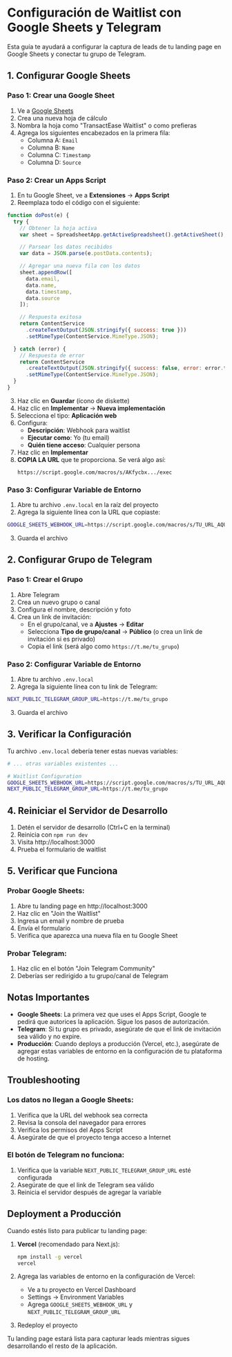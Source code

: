 # Configuración de Waitlist con Google Sheets y Telegram

Esta guía te ayudará a configurar la captura de leads de tu landing page en Google Sheets y conectar tu grupo de Telegram.

## 1. Configurar Google Sheets

### Paso 1: Crear una Google Sheet

1. Ve a [Google Sheets](https://sheets.google.com)
2. Crea una nueva hoja de cálculo
3. Nombra la hoja como "TransactEase Waitlist" o como prefieras
4. Agrega los siguientes encabezados en la primera fila:
   - Columna A: `Email`
   - Columna B: `Name`
   - Columna C: `Timestamp`
   - Columna D: `Source`

### Paso 2: Crear un Apps Script

1. En tu Google Sheet, ve a **Extensiones** → **Apps Script**
2. Reemplaza todo el código con el siguiente:

```javascript
function doPost(e) {
  try {
    // Obtener la hoja activa
    var sheet = SpreadsheetApp.getActiveSpreadsheet().getActiveSheet();

    // Parsear los datos recibidos
    var data = JSON.parse(e.postData.contents);

    // Agregar una nueva fila con los datos
    sheet.appendRow([
      data.email,
      data.name,
      data.timestamp,
      data.source
    ]);

    // Respuesta exitosa
    return ContentService
      .createTextOutput(JSON.stringify({ success: true }))
      .setMimeType(ContentService.MimeType.JSON);

  } catch (error) {
    // Respuesta de error
    return ContentService
      .createTextOutput(JSON.stringify({ success: false, error: error.toString() }))
      .setMimeType(ContentService.MimeType.JSON);
  }
}
```

3. Haz clic en **Guardar** (ícono de diskette)
4. Haz clic en **Implementar** → **Nueva implementación**
5. Selecciona el tipo: **Aplicación web**
6. Configura:
   - **Descripción**: Webhook para waitlist
   - **Ejecutar como**: Yo (tu email)
   - **Quién tiene acceso**: Cualquier persona
7. Haz clic en **Implementar**
8. **COPIA LA URL** que te proporciona. Se verá algo así:
   ```
   https://script.google.com/macros/s/AKfycbx.../exec
   ```

### Paso 3: Configurar Variable de Entorno

1. Abre tu archivo `.env.local` en la raíz del proyecto
2. Agrega la siguiente línea con la URL que copiaste:

```bash
GOOGLE_SHEETS_WEBHOOK_URL=https://script.google.com/macros/s/TU_URL_AQUI/exec
```

3. Guarda el archivo

## 2. Configurar Grupo de Telegram

### Paso 1: Crear el Grupo

1. Abre Telegram
2. Crea un nuevo grupo o canal
3. Configura el nombre, descripción y foto
4. Crea un link de invitación:
   - En el grupo/canal, ve a **Ajustes** → **Editar**
   - Selecciona **Tipo de grupo/canal** → **Público** (o crea un link de invitación si es privado)
   - Copia el link (será algo como `https://t.me/tu_grupo`)

### Paso 2: Configurar Variable de Entorno

1. Abre tu archivo `.env.local`
2. Agrega la siguiente línea con tu link de Telegram:

```bash
NEXT_PUBLIC_TELEGRAM_GROUP_URL=https://t.me/tu_grupo
```

3. Guarda el archivo

## 3. Verificar la Configuración

Tu archivo `.env.local` debería tener estas nuevas variables:

```bash
# ... otras variables existentes ...

# Waitlist Configuration
GOOGLE_SHEETS_WEBHOOK_URL=https://script.google.com/macros/s/TU_URL_AQUI/exec
NEXT_PUBLIC_TELEGRAM_GROUP_URL=https://t.me/tu_grupo
```

## 4. Reiniciar el Servidor de Desarrollo

1. Detén el servidor de desarrollo (Ctrl+C en la terminal)
2. Reinicia con `npm run dev`
3. Visita http://localhost:3000
4. Prueba el formulario de waitlist

## 5. Verificar que Funciona

### Probar Google Sheets:
1. Abre tu landing page en http://localhost:3000
2. Haz clic en "Join the Waitlist"
3. Ingresa un email y nombre de prueba
4. Envía el formulario
5. Verifica que aparezca una nueva fila en tu Google Sheet

### Probar Telegram:
1. Haz clic en el botón "Join Telegram Community"
2. Deberías ser redirigido a tu grupo/canal de Telegram

## Notas Importantes

- **Google Sheets**: La primera vez que uses el Apps Script, Google te pedirá que autorices la aplicación. Sigue los pasos de autorización.
- **Telegram**: Si tu grupo es privado, asegúrate de que el link de invitación sea válido y no expire.
- **Producción**: Cuando deploys a producción (Vercel, etc.), asegúrate de agregar estas variables de entorno en la configuración de tu plataforma de hosting.

## Troubleshooting

### Los datos no llegan a Google Sheets:
1. Verifica que la URL del webhook sea correcta
2. Revisa la consola del navegador para errores
3. Verifica los permisos del Apps Script
4. Asegúrate de que el proyecto tenga acceso a Internet

### El botón de Telegram no funciona:
1. Verifica que la variable `NEXT_PUBLIC_TELEGRAM_GROUP_URL` esté configurada
2. Asegúrate de que el link de Telegram sea válido
3. Reinicia el servidor después de agregar la variable

## Deployment a Producción

Cuando estés listo para publicar tu landing page:

1. **Vercel** (recomendado para Next.js):
   ```bash
   npm install -g vercel
   vercel
   ```

2. Agrega las variables de entorno en la configuración de Vercel:
   - Ve a tu proyecto en Vercel Dashboard
   - Settings → Environment Variables
   - Agrega `GOOGLE_SHEETS_WEBHOOK_URL` y `NEXT_PUBLIC_TELEGRAM_GROUP_URL`

3. Redeploy el proyecto

Tu landing page estará lista para capturar leads mientras sigues desarrollando el resto de la aplicación.

